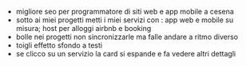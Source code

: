 - migliore seo per programmatore di siti web e app mobile a cesena
- sotto ai miei progetti metti i miei servizi con : app web e mobile su misura; host per alloggi airbnb e booking
- bolle nei progetti non sincronizzarle ma falle andare a ritmo diverso
- toigli effetto sfondo a testi
- se clicco su un servizio la card si espande e fa vedere altri dettagli
